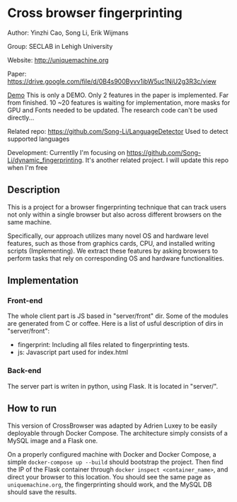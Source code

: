 # Cross browser fingerprinting
Author: Yinzhi Cao, Song Li, Erik Wijmans

Group: SECLAB in Lehigh University

Website: http://uniquemachine.org

Paper: https://drive.google.com/file/d/0B4s900Byvv1ibW5uc1NiU2g3R3c/view

[Demo](http://uniquemachine.org) This is only a DEMO. Only 2 features in the paper is implemented. Far from finished. 10 ~20 features is waiting for implementation, more masks for GPU and Fonts needed to be updated. The research code can't be used directly...

Related repo: https://github.com/Song-Li/LanguageDetector  Used to detect supported languages

Development: Currentlly I'm focusing on https://github.com/Song-Li/dynamic_fingerprinting. It's another related project. I will update this repo when I'm free

## Description
This is a project for a browser fingerprinting technique that can track users not only within a single browser but also across different browsers on the same machine. 

Specifically, our approach utilizes many novel OS and hardware level features, such as those from graphics cards, CPU, and installed writing scripts (Implementing). We extract these features by asking browsers to perform tasks that rely on corresponding OS and hardware functionalities.

## Implementation

### Front-end

The whole client part is JS based in "server/front" dir. Some of the modules are generated from C or coffee.
Here is a list of usful description of dirs in "server/front":
- fingerprint: Including all files related to fingerprinting tests.
- js: Javascript part used for index.html

### Back-end

The server part is writen in python, using Flask. It is located in "server/".

## How to run 

This version of CrossBrowser was adapted by Adrien Luxey to be easily deployable through Docker Compose. The architecture simply consists of a MySQL image and a Flask one.

On a properly configured machine with Docker and Docker Compose, a simple `docker-compose up --build` should bootstrap the project. Then find the IP of the Flask container through `docker inspect <container_name>`, and direct your browser to this location. You should see the same page as `uniquemachine.org`, the fingerprinting should work, and the MySQL DB should save the results.
